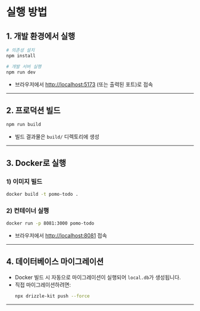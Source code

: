 # 실행 방법

## 1. 개발 환경에서 실행

```bash
# 의존성 설치
npm install

# 개발 서버 실행
npm run dev
```
- 브라우저에서 [http://localhost:5173](http://localhost:5173) (또는 출력된 포트)로 접속

---

## 2. 프로덕션 빌드

```bash
npm run build
```
- 빌드 결과물은 `build/` 디렉토리에 생성

---

## 3. Docker로 실행

### 1) 이미지 빌드

```bash
docker build -t pomo-todo .
```

### 2) 컨테이너 실행

```bash
docker run -p 8081:3000 pomo-todo
```
- 브라우저에서 [http://localhost:8081](http://localhost:8081) 접속

---

## 4. 데이터베이스 마이그레이션

- Docker 빌드 시 자동으로 마이그레이션이 실행되어 `local.db`가 생성됩니다.
- 직접 마이그레이션하려면:
  ```bash
  npx drizzle-kit push --force
  ```

---